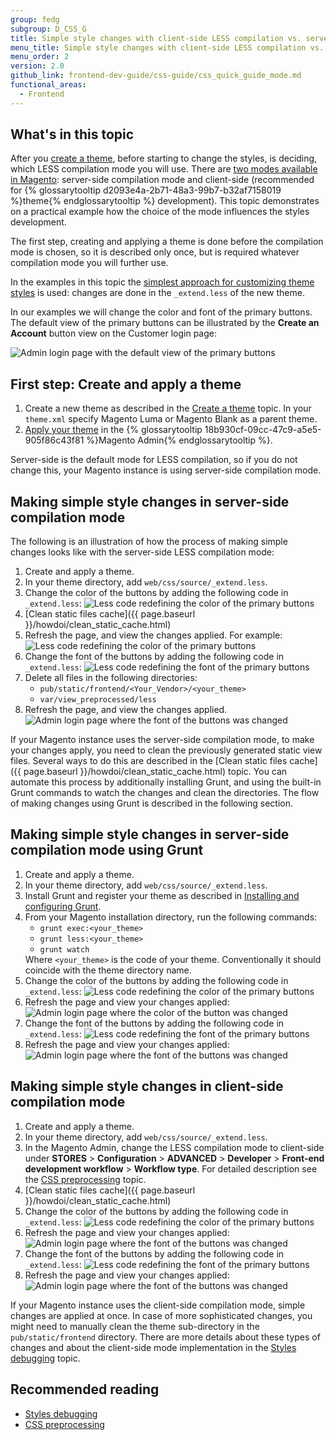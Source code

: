 ```yaml
---
group: fedg
subgroup: D_CSS_G
title: Simple style changes with client-side LESS compilation vs. server-side
menu_title: Simple style changes with client-side LESS compilation vs. server-side
menu_order: 2
version: 2.0
github_link: frontend-dev-guide/css-guide/css_quick_guide_mode.md
functional_areas:
  - Frontend
---
```

<h2> What's in this topic </h2>

After you <a href="{{ page.baseurl }}/frontend-dev-guide/themes/theme-create.html" target="_blank">create a theme</a>, before starting to change the styles, is deciding, which LESS compilation mode you will use. There are <a href="{{ page.baseurl }}/frontend-dev-guide/css-topics/css-preprocess.html#LESS compilation modes" target="_blank">two modes available in Magento</a>: server-side compilation mode and client-side (recommended for {% glossarytooltip d2093e4a-2b71-48a3-99b7-b32af7158019 %}theme{% endglossarytooltip %} development).
This topic demonstrates on a practical example how the choice of the mode influences the styles development.

The first step, creating and applying a theme is done before the compilation mode is chosen, so it is described only once, but is required whatever compilation mode you will further use.

In the examples in this topic the <a href="{{ page.baseurl }}/frontend-dev-guide/css-guide/css_quick_guide_approach.html#simple_extend">simplest approach for customizing theme styles</a> is used: changes are done in the `_extend.less` of the new theme.

In our examples we will change the color and font of the primary buttons. The default view of the primary buttons can be illustrated by the **Create an Account** button view on the Customer login page:

<img src="{{ site.baseurl }}/common/images/extend_less_screenshot0.png" alt="Admin login page with the default view of the primary buttons">

<h2 id="first_step">First step: Create and apply a theme</h2>

1. Create a new theme as described in the <a href="{{ page.baseurl }}/frontend-dev-guide/themes/theme-create.html" target="_blank">Create a theme</a> topic. In your `theme.xml` specify Magento Luma or Magento Blank as a parent theme.
2. <a href="{{ page.baseurl }}/frontend-dev-guide/themes/theme-apply.html#theme-apply-apply">Apply your theme</a> in the {% glossarytooltip 18b930cf-09cc-47c9-a5e5-905f86c43f81 %}Magento Admin{% endglossarytooltip %}.

Server-side is the default mode for LESS compilation, so if you do not change this, your Magento instance is using server-side compilation mode.

<h2 id="server-side">Making simple style changes in server-side compilation mode</h2>

The following is an illustration of how the process of making simple changes looks like with the server-side LESS compilation mode:
<ol>
<li>Create and apply a theme.</li>
<li>In your theme directory, add <code>web/css/source/_extend.less</code>.</li>
<li>Change the color of the buttons by adding the following code in <code>_extend.less</code>:

<img src="{{ site.baseurl }}/common/images/extend_less_code_1.png" alt="Less code redefining the color of the primary buttons">
</li>
<li markdown="1">[Clean static files cache]({{ page.baseurl }}/howdoi/clean_static_cache.html)</li>
<li>Refresh the page, and view the changes applied. For example:

<img src="{{ site.baseurl }}/common/images/extend_less_screenshot1.png" alt="Less code redefining the color of the primary buttons">
</li>
<li>Change the font of the buttons by adding the following code in <code>_extend.less</code>:

<img src="{{ site.baseurl }}/common/images/extend_less_code_2.png" alt="Less code redefining the font of the primary buttons">
</li>
<li>Delete all files in the following directories:
<ul>
<li><code>pub/static/frontend/&lt;Your_Vendor&gt;/&lt;your_theme&gt;</code></li>
<li><code>var/view_preprocessed/less</code> </li>
</ul>
</li>
<li>Refresh the page, and view the changes applied.

<img src="{{ site.baseurl }}/common/images/extend_less_screenshot2.png" alt="Admin login page where the font of the buttons was changed">
</li>
</ol>

If your Magento instance uses the server-side compilation mode, to make your changes apply, you need to clean the previously generated static view files. Several ways to do this are described in the [Clean static files cache]({{ page.baseurl }}/howdoi/clean_static_cache.html) topic. You can automate this process by additionally installing Grunt, and using the built-in Grunt commands to watch the changes and clean the directories. The flow of making changes using Grunt is described in the following section.

<h2 id="server-side-grunt">Making simple style changes in server-side compilation mode using Grunt</h2>

<ol>
<li>Create and apply a theme. </li>
<li>In your theme directory, add <code>web/css/source/_extend.less</code>.</li>
<li>Install Grunt and register your theme as described in <a href="{{ page.baseurl }}/frontend-dev-guide/css-topics/css_debug.html#grunt_prereq" target="_blank">Installing and configuring Grunt</a>.</li>
<li>From your Magento installation directory, run the following commands:
<ul>
<li><code>grunt exec:&lt;your_theme&gt;</code></li>
<li><code>grunt less:&lt;your_theme&gt;</code></li>
<li><code>grunt watch</code></li>
</ul>
Where <code>&lt;your_theme&gt;</code> is the code of your theme. Conventionally it should coincide with the theme directory name.
</li>
<li>Change the color of the buttons by adding the following code in <code>_extend.less</code>:
<img src="{{ site.baseurl }}/common/images/extend_less_code_1.png" alt="Less code redefining the color of the primary buttons">
</li>
<li>Refresh the page and view your changes applied:
<img src="{{ site.baseurl }}/common/images/extend_less_screenshot1.png" alt="Admin login page where the color of the button was changed">
</li>
<li>Change the font of the buttons by adding the following code in <code>_extend.less</code>:
<img src="{{ site.baseurl }}/common/images/extend_less_code_2.png" alt="Less code redefining the font of the primary buttons">
</li>
<li>Refresh the page and view your changes applied:
<img src="{{ site.baseurl }}/common/images/extend_less_screenshot2.png" alt="Admin login page where the font of the buttons was changed">
</li>
</ol>

<h2 id="client-side">Making simple style changes in client-side compilation mode</h2>

<ol>
<li>Create and apply a theme.</li>
<li>In your theme directory, add <code>web/css/source/_extend.less</code>.</li>
<li>In the Magento Admin, change the LESS compilation mode to client-side under <b>STORES</b> > <b>Configuration</b> > <b>ADVANCED</b> > <b>Developer</b> > <b>Front-end development workflow</b> > <b>Workflow type</b>. For detailed description see the <a href="{{ page.baseurl }}/frontend-dev-guide/css-topics/css-preprocess.html#less_modes">CSS preprocessing</a> topic.</li>
<li markdown="1">[Clean static files cache]({{ page.baseurl }}/howdoi/clean_static_cache.html)
</li>
<li>Change the color of the buttons by adding the following code in <code>_extend.less</code>:

<img src="{{ site.baseurl }}/common/images/extend_less_code_1.png" alt="Less code redefining the color of the primary buttons">
</li>
<li>Refresh the page and view your changes applied:

<img src="{{ site.baseurl }}/common/images/extend_less_screenshot1.png" alt="Admin login page where the font of the buttons was changed">
</li>
<li>Change the font of the buttons by adding the following code in <code>_extend.less</code>:

<img src="{{ site.baseurl }}/common/images/extend_less_code_2.png" alt="Less code redefining the font of the primary buttons">
</li>
<li>Refresh the page and view your changes applied:

<img src="{{ site.baseurl }}/common/images/extend_less_screenshot2.png" alt="Admin login page where the font of the buttons was changed">
</li>
</ol>

If your Magento instance uses the client-side compilation mode, simple changes are applied at once. In case of more sophisticated changes, you might need to manually clean the theme sub-directory in the <code>pub/static/frontend</code> directory. There are more details about these types of changes and about the client-side mode implementation in the <a href="{{ page.baseurl }}/frontend-dev-guide/css-topics/css_debug.html#css_debug_client" target="_blank">Styles debugging</a> topic.

<h2>Recommended reading</h2>
<ul>
<li><a href="{{ page.baseurl }}/frontend-dev-guide/css-topics/css_debug.html" target="_blank">Styles debugging</a></li>
<li><a href="{{ page.baseurl }}/frontend-dev-guide/css-topics/css-preprocess.html" target="_blank">CSS preprocessing</a></li>
</ul>
